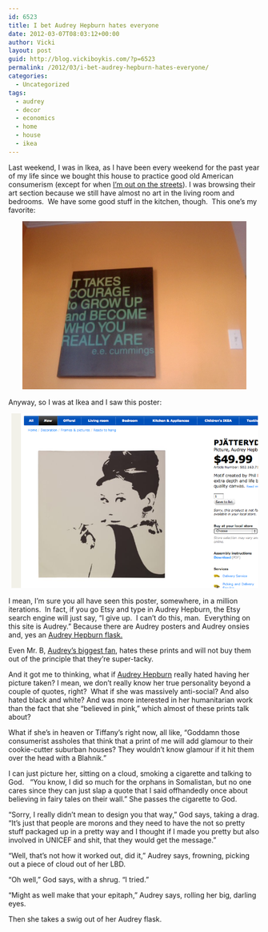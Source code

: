 ```yaml
---
id: 6523
title: I bet Audrey Hepburn hates everyone
date: 2012-03-07T08:03:12+00:00
author: Vicki
layout: post
guid: http://blog.vickiboykis.com/?p=6523
permalink: /2012/03/i-bet-audrey-hepburn-hates-everyone/
categories:
  - Uncategorized
tags:
  - audrey
  - decor
  - economics
  - home
  - house
  - ikea
---
```

Last weekend, I was in Ikea, as I have been every weekend for the past year of my life since we bought this house to practice good old American consumerism (except for when <a href="http://blog.vickiboykis.com/2011/06/29/i-almost-died-for-a-250-discount-on-an-ikea-chair/" target="_blank">I&#8217;m out on the streets</a>). I was browsing their art section because we still have almost no art in the living room and bedrooms.  We have some good stuff in the kitchen, though.  This one&#8217;s my favorite:

<p style="text-align: center;">
  <a href="https://raw.githubusercontent.com/veekaybee/wlb/gh-pages/assets/images/2012/03/Photo-on-2012-03-07-at-07.45.jpg"><img class="aligncenter  wp-image-6524" title="Photo on 2012-03-07 at 07.45" src="https://raw.githubusercontent.com/veekaybee/wlb/gh-pages/assets/images/2012/03/Photo-on-2012-03-07-at-07.45.jpg" alt="" width="448" height="336" /></a>
</p>

<p style="text-align: left;">
  Anyway, so I was at Ikea and I saw this poster:
</p>

<p style="text-align: center;">
  <a href="https://raw.githubusercontent.com/veekaybee/wlb/gh-pages/assets/images/2012/03/Screen-shot-2012-03-07-at-7.47.28-AM.png"><img class="aligncenter  wp-image-6525" title="Screen shot 2012-03-07 at 7.47.28 AM" src="https://raw.githubusercontent.com/veekaybee/wlb/gh-pages/assets/images/2012/03/Screen-shot-2012-03-07-at-7.47.28-AM.png" alt="" width="493" height="349" /></a>
</p>

<p style="text-align: left;">
  I mean, I&#8217;m sure you all have seen this poster, somewhere, in a million iterations.  In fact, if you go Etsy and type in Audrey Hepburn, the Etsy search engine will just say, &#8220;I give up.  I can&#8217;t do this, man.  Everything on this site is Audrey.&#8221; Because there are Audrey posters and Audrey onsies and, yes an <a href="http://www.etsy.com/listing/89294387/audrey-hepburn-flask-pink-background?ref=sr_gallery_24&sref=&ga_search_submit=&ga_search_query=audrey+hepburn&ga_view_type=gallery&ga_ship_to=US&ga_page=2&ga_search_type=handmade&ga_facet=handmade" target="_blank">Audrey Hepburn flask.</a>
</p>

<p style="text-align: left;">
  Even Mr. B, <a href="http://blog.vickiboykis.com/2009/04/26/why-we-all-sometimes-need-a-roman-holiday/" target="_blank">Audrey&#8217;s biggest fan</a>, hates these prints and will not buy them out of the principle that they&#8217;re super-tacky.
</p>

<p style="text-align: left;">
  And it got me to thinking, what if <a href="http://blog.vickiboykis.com/2010/03/30/breakfast-at-boykis/" target="_blank">Audrey Hepburn</a> really hated having her picture taken? I mean, we don&#8217;t really know her true personality beyond a couple of quotes, right?  What if she was massively anti-social? And also hated black and white? And was more interested in her humanitarian work than the fact that she &#8220;believed in pink,&#8221; which almost of these prints talk about?
</p>

<p style="text-align: left;">
  What if she&#8217;s in heaven or Tiffany&#8217;s right now, all like, &#8220;Goddamn those consumerist assholes that think that a print of me will add glamour to their cookie-cutter suburban houses? They wouldn&#8217;t know glamour if it hit them over the head with a Blahnik.&#8221;
</p>

<p style="text-align: left;">
  I can just picture her, sitting on a cloud, smoking a cigarette and talking to God.   &#8220;You know, I did so much for the orphans in Somalistan, but no one cares since they can just slap a quote that I said offhandedly once about believing in fairy tales on their wall.&#8221; She passes the cigarette to God.
</p>

<p style="text-align: left;">
  &#8220;Sorry, I really didn&#8217;t mean to design you that way,&#8221; God says, taking a drag. &#8220;It&#8217;s just that people are morons and they need to have the not so pretty stuff packaged up in a pretty way and I thought if I made you pretty but also involved in UNICEF and shit, that they would get the message.&#8221;
</p>

<p style="text-align: left;">
  &#8220;Well, that&#8217;s not how it worked out, did it,&#8221; Audrey says, frowning, picking out a piece of cloud out of her LBD.
</p>

<p style="text-align: left;">
  &#8220;Oh well,&#8221; God says, with a shrug. &#8220;I tried.&#8221;
</p>

<p style="text-align: left;">
  &#8220;Might as well make that your epitaph,&#8221; Audrey says, rolling her big, darling eyes.
</p>

<p style="text-align: left;">
  Then she takes a swig out of her Audrey flask.
</p>